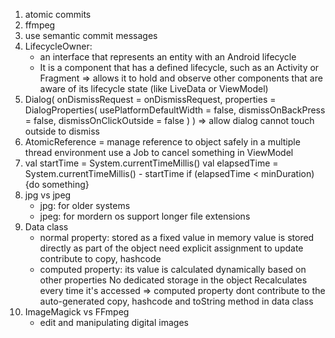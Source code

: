 1. atomic commits
2. ffmpeg
3. use semantic commit messages
4. LifecycleOwner:
    - an interface that represents an entity with an Android lifecycle
    - It is a component that has a defined lifecycle, such as an Activity or Fragment
    => allows it to hold and observe other components that are aware of its lifecycle state (like LiveData or ViewModel)
5. Dialog(
onDismissRequest = onDismissRequest,
properties = DialogProperties(
usePlatformDefaultWidth = false,
dismissOnBackPress = false,
dismissOnClickOutside = false
)
)
=> allow dialog cannot touch outside to dismiss
6. AtomicReference = manage reference to object safely in a multiple thread environment
use a Job to cancel something in ViewModel
7. val startTime = System.currentTimeMillis()
val elapsedTime = System.currentTimeMillis() - startTime
if (elapsedTime < minDuration) {do something}
8. jpg vs jpeg
    - jpg: for older systems
    - jpeg: for mordern os support longer file extensions
9. Data class
    - normal property:
    stored as a fixed value in memory
    value is stored directly as part of the object
    need explicit assignment to update
    contribute to copy, hashcode
    - computed property:
    its value is calculated dynamically based on other properties
    No dedicated storage in the object
    Recalculates every time it's accessed
    => computed property dont contribute to the auto-generated copy, hashcode and toString method in data class
10. ImageMagick vs FFmpeg
    - edit and manipulating digital images